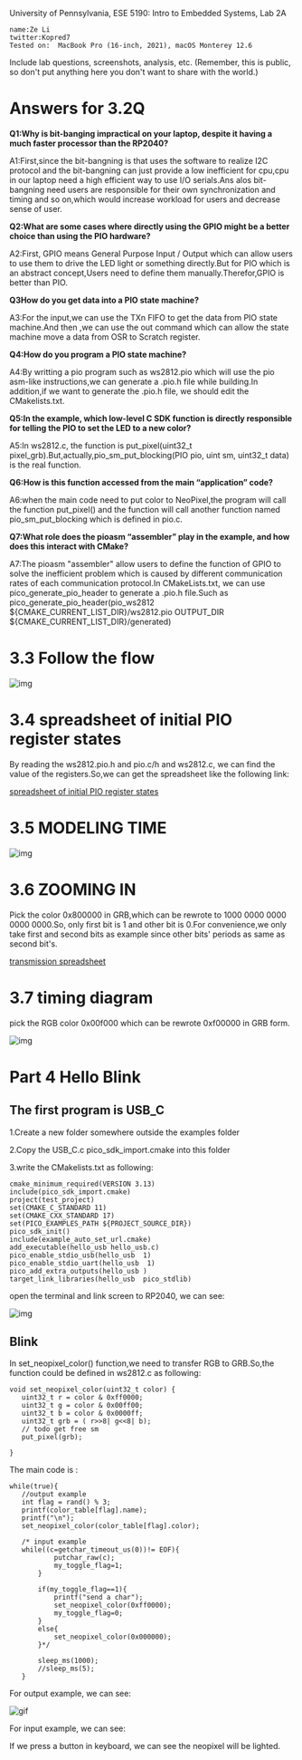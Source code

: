 University of Pennsylvania, ESE 5190: Intro to Embedded Systems, Lab 2A

    name:Ze Li
    twitter:Kopred7
    Tested on:  MacBook Pro (16-inch, 2021), macOS Monterey 12.6

Include lab questions, screenshots, analysis, etc. (Remember, this is public, so don't put anything here you don't want to share with the world.)
# Answers for 3.2Q

**Q1:Why is bit-banging impractical on your laptop, despite it having a much faster processor than the RP2040?**

A1:First,since the bit-bangning is that uses the software to realize I2C protocol and the bit-bangning can just provide a low inefficient for cpu,cpu in our laptop need a high efficient way to use I/O serials.Ans alos bit-bangning need users are responsible for their own synchronization and timing and so on,which would increase workload for users and decrease sense of user.

**Q2:What are some cases where directly using the GPIO might be a better choice than using the PIO hardware?** 

A2:First, GPIO means General Purpose Input / Output which can allow users to use them to drive the LED light or something directly.But for PIO which is an abstract concept,Users need to define them manually.Therefor,GPIO is better than PIO.

**Q3How do you get data into a PIO state machine?**

A3:For the input,we can use the TXn FIFO to get the data from PIO state machine.And then ,we can use the out command which can allow the state machine move a data from OSR to Scratch register.

**Q4:How do you program a PIO state machine?**

A4:By writting a pio program such as ws2812.pio which will use the pio asm-like instructions,we can generate a .pio.h file while building.In addition,if we want to generate the .pio.h file, we should edit the CMakelists.txt.

**Q5:In the example, which low-level C SDK function is directly responsible for telling the PIO to set the LED to a new color?**

A5:In ws2812.c, the function is put_pixel(uint32_t pixel_grb).But,actually,pio_sm_put_blocking(PIO pio, uint sm, uint32_t data) is the real function.

**Q6:How is this function accessed from the main “application” code?**

A6:when the main code need to put color to NeoPixel,the program will call the function put_pixel() and the function will call another function named pio_sm_put_blocking which is defined in pio.c.

**Q7:What role does the pioasm “assembler” play in the example, and how does this interact with CMake?**

A7:The pioasm "assembler" allow users to define the function of GPIO to solve the inefficient problem which is caused by different communication rates of each communication protocol.In CMakeLists.txt, we can use pico_generate_pio_header to generate a .pio.h file.Such as pico_generate_pio_header(pio_ws2812 ${CMAKE_CURRENT_LIST_DIR}/ws2812.pio OUTPUT_DIR ${CMAKE_CURRENT_LIST_DIR}/generated)


# 3.3 Follow the flow

![img](https://github.com/kop123meter/ese5190-2022-lab2-into-the-void-star/blob/main/LAB2_A/3.3.png)

# 3.4 spreadsheet of initial PIO register states 

By reading the ws2812.pio.h and pio.c/h and ws2812.c, we can find the value of the registers.So,we can get the spreadsheet like the following link:

[spreadsheet of initial PIO register states ](https://github.com/kop123meter/ese5190-2022-lab2-into-the-void-star/blob/main/LAB2_A/3.4_1.xlsx)

# 3.5 MODELING TIME 

![img](https://github.com/kop123meter/ese5190-2022-lab2-into-the-void-star/blob/main/LAB2_A/3_5.jpeg)

# 3.6 ZOOMING IN 
Pick the color 0x800000 in GRB,which can be rewrote to 1000 0000 0000 0000 0000.So, only first bit is 1 and other bit is 0.For convenience,we only take first and second bits as example since other bits' periods as same as second bit's.

[transmission spreadsheet](https://github.com/kop123meter/ese5190-2022-lab2-into-the-void-star/blob/main/LAB2_A/3_6.xlsx)

# 3.7 timing diagram  
pick the RGB color 0x00f000 which can be rewrote 0xf00000 in GRB form.

![img](https://github.com/kop123meter/ese5190-2022-lab2-into-the-void-star/blob/main/LAB2_A/TIMING.jpeg)

# Part 4 Hello Blink

## The first program is USB_C

1.Create a new folder somewhere outside the examples folder

2.Copy the USB_C.c pico_sdk_import.cmake into this folder

3.write the CMakelists.txt as following:


```
cmake_minimum_required(VERSION 3.13)
include(pico_sdk_import.cmake)
project(test_project)
set(CMAKE_C_STANDARD 11)
set(CMAKE_CXX_STANDARD 17)
set(PICO_EXAMPLES_PATH ${PROJECT_SOURCE_DIR})
pico_sdk_init()
include(example_auto_set_url.cmake)
add_executable(hello_usb hello_usb.c)
pico_enable_stdio_usb(hello_usb  1)
pico_enable_stdio_uart(hello_usb  1)
pico_add_extra_outputs(hello_usb )
target_link_libraries(hello_usb  pico_stdlib)
``` 

open the terminal and link screen to RP2040, we can see:

![img](https://github.com/kop123meter/ese5190-2022-lab2-into-the-void-star/blob/main/LAB2_A/LAB2A_code/USB_C/hello_world.jpeg)

## Blink
 In set_neopixel_color() function,we need to transfer RGB to GRB.So,the function could be defined in ws2812.c as following:
 
 ```
 void set_neopixel_color(uint32_t color) {
    uint32_t r = color & 0xff0000;
    uint32_t g = color & 0x00ff00;
    uint32_t b = color & 0x0000ff;
    uint32_t grb = ( r>>8| g<<8| b);
    // todo get free sm
    put_pixel(grb);

} 
 ```
 
 The main code is :
 
 ```
 while(true){
    //output example
    int flag = rand() % 3;
    printf(color_table[flag].name);
    printf("\n");
    set_neopixel_color(color_table[flag].color);
    
    /* input example
    while((c=getchar_timeout_us(0))!= EOF){
            putchar_raw(c);
            my_toggle_flag=1;
        }
    
        if(my_toggle_flag==1){
            printf("send a char");
            set_neopixel_color(0xff0000);
            my_toggle_flag=0;
        }
        else{
            set_neopixel_color(0x000000);
        }*/

        sleep_ms(1000);
        //sleep_ms(5);
    }
 ```
 For output example, we can see:
 
 ![gif](https://github.com/kop123meter/ese5190-2022-lab2-into-the-void-star/blob/main/LAB2_A/LAB2A_code/Blink/tutieshi_640x360_11s.gif)
 
 For input example, we can see:
 
 If we press a button in keyboard, we can see the neopixel will be lighted.
